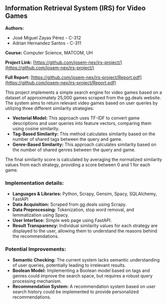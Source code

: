 ## Information Retrieval System (IRS) for Video Games

**Authors:**

- José Miguel Zayas Pérez - C-312
- Adrian Hernandez Santos - C-311

**Course:** Computer Science, MATCOM, UH

**Project Link:** [https://github.com/josem-nex/irs-project/](https://github.com/josem-nex/irs-project/)

**Full Report:** [https://github.com/josem-nex/irs-project/Report.pdf](https://github.com/josem-nex/irs-project/Report.pdf)

This project implements a simple search engine for video games based on a dataset of approximately 25,000 games scraped from the gg.deals website. The system aims to return relevant video games based on user queries by utilizing three different similarity strategies:

- **Vectorial Model:** This approach uses TF-IDF to convert game descriptions and user queries into feature vectors, comparing them using cosine similarity.
- **Tag-Based Similarity:** This method calculates similarity based on the number of shared tags between the query and game.
- **Genre-Based Similarity:** This approach calculates similarity based on the number of shared genres between the query and game.

The final similarity score is calculated by averaging the normalized similarity values from each strategy, providing a score between 0 and 1 for each game.

### Implementation details:

- **Languages & Libraries:** Python, Scrapy, Gensim, Spacy, SQLAlchemy, FastAPI
- **Data Acquisition:** Scraped from gg.deals using Scrapy.
- **Data Preprocessing:** Tokenization, stop word removal, and lemmatization using Spacy.
- **User Interface:** Simple web page using FastAPI.
- **Result Transparency:** Individual similarity values for each strategy are displayed to the user, allowing them to understand the reasons behind the recommendations.

### Potential Improvements:

- **Semantic Checking:** The current system lacks semantic understanding of user queries, potentially leading to irrelevant results.
- **Boolean Model:** Implementing a Boolean model based on tags and genres could improve the search space, but requires a robust query processing mechanism.
- **Recommendation System:** A recommendation system based on user search history could be implemented to provide personalized recommendations.
